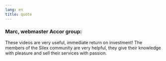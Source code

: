 ```yaml
---
lang: en
title: quote
---
```

### Marc, webmaster Accor group:

These videos are very useful, immediate return on investment! The members of the Silex community are very helpful, they give their knowledge with pleasure and sell their services with passion.
